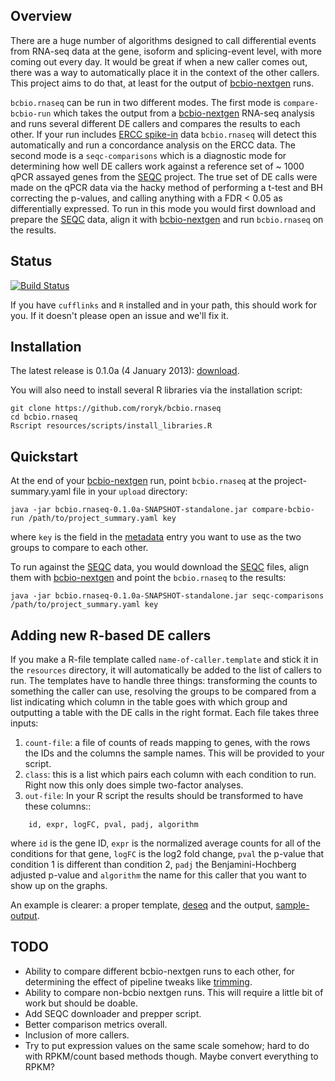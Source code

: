 <head>
    <script type="text/javascript"
            src="http://cdn.mathjax.org/mathjax/latest/MathJax.js?config=TeX-AMS-MML_HTMLorMML">
    </script>
</head>

## Overview

There are a huge number of algorithms designed to call differential
events from RNA-seq data at the gene, isoform and splicing-event
level, with more coming out every day. It would be great if when a new
caller comes out, there was a way to automatically place it in the
context of the other callers. This project aims to do that, at least
for the output of [bcbio-nextgen][bcbio-nextgen] runs.

``bcbio.rnaseq`` can be run in two different modes.  The first mode is
``compare-bcbio-run`` which takes the output from a
[bcbio-nextgen][bcbio-nextgen] RNA-seq analysis and runs several
different DE callers and compares the results to each other. If your
run includes [ERCC spike-in][ERCC] data ``bcbio.rnaseq`` will detect
this automatically and run a concordance analysis on the ERCC data.
The second mode is a ``seqc-comparisons`` which is a diagnostic mode
for determining how well DE callers work against a reference set of ~
1000 qPCR assayed genes from the [SEQC][SEQC] project. The true set of
DE calls were made on the qPCR data via the hacky method of performing
a t-test and BH correcting the p-values, and calling anything with a
FDR < 0.05 as differentially expressed. To run in this mode you would
first download and prepare the [SEQC][SEQC] data, align it with
[bcbio-nextgen][bcbio-nextgen] and run ``bcbio.rnaseq`` on the
results.

## Status
[![Build Status](https://secure.travis-ci.org/roryk/bcbio.rnaseq.png)](http://travis-ci.org/roryk/bcbio.rnaseq)

If you have ``cufflinks`` and ``R`` installed and in your path, this
should work for you.  If it doesn't please open an issue and we'll fix
it.

## Installation
The latest release is 0.1.0a (4 January 2013): [download][dl].

You will also need to install several R libraries via the installation
script:

    git clone https://github.com/roryk/bcbio.rnaseq
    cd bcbio.rnaseq
    Rscript resources/scripts/install_libraries.R

## Quickstart

At the end of your [bcbio-nextgen][bcbio-nextgen] run, point
``bcbio.rnaseq`` at the project-summary.yaml file in your
``upload`` directory:

    java -jar bcbio.rnaseq-0.1.0a-SNAPSHOT-standalone.jar compare-bcbio-run /path/to/project_summary.yaml key

where ``key`` is the field in the [metadata][metadata] entry you want
to use as the two groups to compare to each other.

To run against the [SEQC][SEQC] data, you would download the [SEQC][SEQC]
files, align them with [bcbio-nextgen][bcbio-nextgen] and point
the ``bcbio.rnaseq`` to the results:

    java -jar bcbio.rnaseq-0.1.0a-SNAPSHOT-standalone.jar seqc-comparisons /path/to/project_summary.yaml key

## Adding new R-based DE callers

If you make a R-file template called ``name-of-caller.template`` and
stick it in the ``resources`` directory, it will automatically be
added to the list of callers to run. The templates have to handle
three things: transforming the counts to something the caller can use,
resolving the groups to be compared from a list indicating which
column in the table goes with which group and outputting a table with
the DE calls in the right format. Each file takes three inputs:

1. ``count-file``: a file of counts of reads mapping to genes, with
the rows the IDs and the columns the sample names. This will be
provided to your script.
2. ``class``: this is a list which pairs each column with each
   condition to run.  Right now this only does simple two-factor
   analyses.
3. ``out-file``: In your R script the results should be transformed to
   have these columns::

```
    id, expr, logFC, pval, padj, algorithm
```

where ``id`` is the gene ID, ``expr`` is the normalized average counts
for all of the conditions for that gene, ``logFC`` is the log2 fold
change, ``pval`` the p-value that condition 1 is different than
condition 2, ``padj`` the Benjamini-Hochberg adjusted p-value and
``algorithm`` the name for this caller that you want to show up on the
graphs.

An example is clearer: a proper template, [deseq][deseq]
and the output, [sample-output][sample-output].

## TODO

* Ability to compare different bcbio-nextgen runs to each other, for
  determining the effect of pipeline tweaks like [trimming][trimming].
* Ability to compare non-bcbio nextgen runs. This will require a
  little bit of work but should be doable.
* Add SEQC downloader and prepper script.
* Better comparison metrics overall.
* Inclusion of more callers.
* Try to put expression values on the same scale somehow; hard to do
  with RPKM/count based methods though. Maybe convert everything
  to RPKM?

[SEQC]: http://www.ncbi.nlm.nih.gov/geo/query/acc.cgi?acc=GSE49712
[deseq]: http://raw.github.com/roryk/bcbio.rnaseq/master/resources/templates/deseq.template
[sample-output]: http://raw.github.com/roryk/bcbio.rnaseq/master/resources/test-analysis/deseq_A_vs_B.tsv
[trimming]: http://biorxiv.org/content/early/2013/12/23/000422
[bcbio-nextgen]: https://github.com/chapmanb/bcbio-nextgen
[metadata]: https://github.com/chapmanb/bcbio-nextgen/blob/master/docs/contents/configuration.rst#sample-information
[ERCC]: http://www.lifetechnologies.com/order/catalog/product/4456740
[dl]: http://github.com/roryk/bcbio.rnaseq/releases/download/v.0.1.0a/bcbio.rnaseq-0.1.0a-SNAPSHOT-standalone.jar
